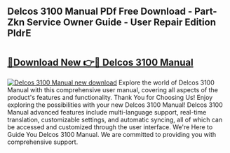 ## Delcos 3100 Manual PDf Free Download - Part-Zkn Service Owner Guide - User Repair Edition PldrE

# <h2><a href="http://bc48479.oget.top/?id=Delcos+3100+Manual">🔗Download New 👉🔴 Delcos 3100 Manual</a></h2>

[![Delcos 3100 Manual new download](https://i.imgur.com/5g1atiW.png)](http://bc48479.oget.top/?id=Delcos+3100+Manual)
Explore the world of Delcos 3100 Manual with this comprehensive user manual, covering all aspects of the product's features and functionality. Thank You for Choosing Us! Enjoy exploring the possibilities with your new Delcos 3100 Manual! Delcos 3100 Manual advanced features include multi-language support, real-time translation, customizable settings, and automatic syncing, all of which can be accessed and customized through the user interface. We're Here to Guide You Delcos 3100 Manual. We are committed to providing you with comprehensive support.
